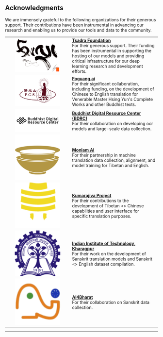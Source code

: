## Acknowledgments

We are immensely grateful to the following organizations for their generous support. Their contributions have been instrumental in advancing our research and enabling us to provide our tools and data to the community.

<table>
  <tbody><tr>
    <td align="center" width="200"><a href="https://tsadra.org"><img src="/assets/tsadra.png" alt="Tsadra Foundation Logo" width="150"></a></td>
    <td><strong><a href="https://tsadra.org">Tsadra Foundation</a></strong><br>For their generous support. Their funding has been instrumental in supporting the hosting of our models and providing critical infrastructure for our deep learning research and development efforts.</td>
  </tr>
  <tr>
    <td align="center" width="200"><a href="https://foguang.ai"><img src="/assets/fgsai.png" alt="Foguangshan AI Logo" width="150"></a></td>
    <td><strong><a href="https://foguang.ai">Foguang.ai</a></strong><br>For their significant collaboration, including funding, on the development of Chinese to English translation for Venerable Master Hsing Yun's Complete Works and other Buddhist texts.</td>
  </tr>
  <tr>
    <td align="center" width="200"><a href="https://www.bdrc.io/"><img src="/assets/bdrc.jpg" alt="BDRC Logo" width="150"></a></td>
    <td><strong><a href="https://www.bdrc.io/">Buddhist Digital Resource Center (BDRC)</a></strong><br>For their collaboration on developing ocr models and large-scale data collection.</td>
  </tr>
  <tr>
    <td align="center" width="200"><a href="https://monlam.ai"><img src="/assets/monlam-ai-logo.png" alt="Monlam AI Logo" width="150"></a></td>
    <td><strong><a href="https://monlam.ai">Monlam AI</a></strong><br>For their partnership in machine translation data collection, alignment, and model training for Tibetan and English.</td>
  </tr>
  <tr>
    <td align="center" width="200"><a href="https://www.ymfz.org/?lang=en"><img src="/assets/kumarajiva.svg" alt="Kumarajiva Project Logo" width="150"></a></td>
    <td><strong><a href="https://www.ymfz.org/?lang=en">Kumarajiva Project</a></strong><br>For their contributions to the development of Tibetan &lt;> Chinese capabilities and user interface for specific translation purposes.</td>
  </tr>
  <tr>
    <td align="center" width="200"><a href="http://www.iitkgp.ac.in/"><img src="/assets/iitkgp.svg" alt="IIT Kharagpur Logo" width="150"></a></td>
    <td><strong><a href="http://www.iitkgp.ac.in/">Indian Institute of Technology, Kharagpur</a></strong><br>For their work on the development of Sanskrit translation models and Sanskrit &lt;> English dataset compilation.</td>
  </tr>
  <tr>
    <td align="center" width="200"><a href="https://ai4bharat.org/"><img src="/assets/ai4bharat.svg" alt="AI4Bharat Logo" width="150"></a></td>
    <td><strong><a href="https://ai4bharat.org/">AI4Bharat</a></strong><br>For their collaboration on Sanskrit data collection.</td>
  </tr>
</tbody></table>

--- 